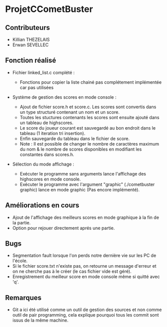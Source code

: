 # ProjetCCometBuster

## Contributeurs

- Killian THEZELAIS
- Erwan SEVELLEC

## Fonction réalisé

- Fichier linked_list.c complété :
  - Fonctions pour copier la liste chainé pas complétement implémentée car pas utilisées

- Système de gestion des scores en mode console :
  - Ajout de fichier score.h et score.c. Les scores sont convertis dans un type structuré contenant un nom et un score.
  - Toutes les stuctures contenants les scores sont ensuite ajouté dans un tableau de highscores.
  - Le score du joueur courant est sauvegardé au bon endroit dans le tableau (1 iteration tri insertion).
  - Enfin sauvegarde du tableau dans le fichier de score.
  - Note : Il est possible de changer le nombre de caractères maximum du nom & le nombre de scores disponibles en modifiant les constantes dans scores.h.
- Sélection du mode affichage :
  - Exécuter le programme sans arguments lance l'affichage des highscores en mode console.
  - Exécuter le programme avec l'argument "graphic" (./cometbuster graphic) lance en mode graphic (Pas encore implémenté).

## Améliorations en cours

- Ajout de l'affichage des meilleurs scores en mode graphique à la fin de la partie.
- Option pour rejouer directement aprés une partie.

## Bugs

- Segmentation fault lorsque l'on perds notre dernière vie sur les PC de l'école.
- Si le fichier score.txt n'existe pas, on retourne un message d'erreur et on ne cherche pas à le créer (le cas fichier vide est géré).
- Enregistrement du meilleur score en mode console même si quitté avec 'q'.

## Remarques

- Git a ici été utilisé comme un outil de gestion des sources et non comme outil de pair programming, cela explique pourquoi tous les commit sont issus de la même machine.